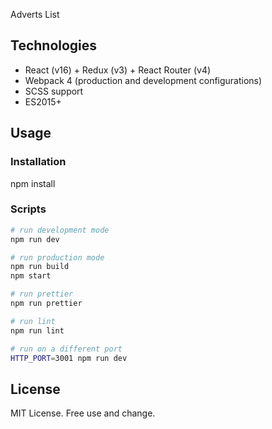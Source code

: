 Adverts List


## Technologies

- React (v16) + Redux (v3) + React Router (v4)
- Webpack 4 (production and development configurations)
- SCSS support 
- ES2015+


## Usage

### Installation

npm install


### Scripts
```bash
# run development mode
npm run dev

# run production mode
npm run build
npm start

# run prettier
npm run prettier

# run lint
npm run lint

# run on a different port
HTTP_PORT=3001 npm run dev
```

## License
MIT License. Free use and change.
